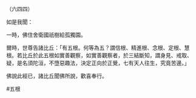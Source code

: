 （六四四）

如是我聞：

一時，佛住舍衛國祇樹給孤獨園。

爾時，世尊告諸比丘：「有五根。何等為五？謂信根、精進根、念根、定根、慧根。若比丘於此五根如實善觀察，如實善觀察者，於三結斷知，謂身見、戒取、疑，是名須陀洹，不墮惡趣法，決定正向於正覺，七有天人往生，究竟苦邊。」

佛說此經已，諸比丘聞佛所說，歡喜奉行。



#五根
